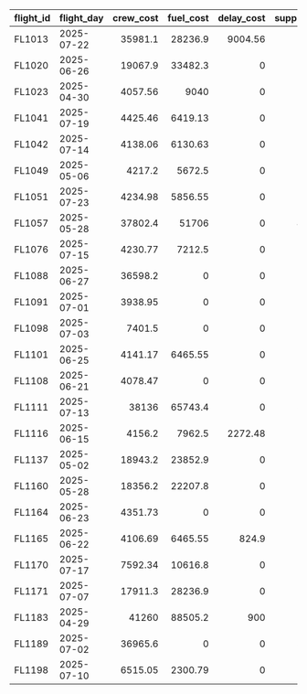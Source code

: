 | flight_id   | flight_day   |   crew_cost |   fuel_cost |   delay_cost |   supplier_cost |   total_operational_cost |
|:------------|:-------------|------------:|------------:|-------------:|----------------:|-------------------------:|
| FL1013      | 2025-07-22   |    35981.1  |    28236.9  |      9004.56 |         75937.3 |                 149160   |
| FL1020      | 2025-06-26   |    19067.9  |    33482.3  |         0    |         38732.1 |                  91282.4 |
| FL1023      | 2025-04-30   |     4057.56 |     9040    |         0    |         13775.5 |                  26873.1 |
| FL1041      | 2025-07-19   |     4425.46 |     6419.13 |         0    |         12813.6 |                  23658.2 |
| FL1042      | 2025-07-14   |     4138.06 |     6130.63 |         0    |         12186.3 |                  22455   |
| FL1049      | 2025-05-06   |     4217.2  |     5672.5  |         0    |         11619.8 |                  21509.5 |
| FL1051      | 2025-07-23   |     4234.98 |     5856.55 |         0    |         12679.4 |                  22771   |
| FL1057      | 2025-05-28   |    37802.4  |    51706    |         0    |         40538.5 |                 130047   |
| FL1076      | 2025-07-15   |     4230.77 |     7212.5  |         0    |         13660.5 |                  25103.8 |
| FL1088      | 2025-06-27   |    36598.2  |        0    |         0    |         37718.5 |                  74316.6 |
| FL1091      | 2025-07-01   |     3938.95 |        0    |         0    |         12144.8 |                  16083.7 |
| FL1098      | 2025-07-03   |     7401.5  |        0    |         0    |         15811.2 |                  23212.7 |
| FL1101      | 2025-06-25   |     4141.17 |     6465.55 |         0    |         11572.3 |                  22179   |
| FL1108      | 2025-06-21   |     4078.47 |        0    |         0    |         11403.2 |                  15481.7 |
| FL1111      | 2025-07-13   |    38136    |    65743.4  |         0    |         39687.7 |                 143567   |
| FL1116      | 2025-06-15   |     4156.2  |     7962.5  |      2272.48 |         13381.2 |                  27772.4 |
| FL1137      | 2025-05-02   |    18943.2  |    23852.9  |         0    |         41894   |                  84690.1 |
| FL1160      | 2025-05-28   |    18356.2  |    22207.8  |         0    |         32547   |                  73111   |
| FL1164      | 2025-06-23   |     4351.73 |        0    |         0    |         17194.1 |                  21545.9 |
| FL1165      | 2025-06-22   |     4106.69 |     6465.55 |       824.9  |         13299   |                  24696.1 |
| FL1170      | 2025-07-17   |     7592.34 |    10616.8  |         0    |         14923.5 |                  33132.6 |
| FL1171      | 2025-07-07   |    17911.3  |    28236.9  |         0    |         38468.7 |                  84616.9 |
| FL1183      | 2025-04-29   |    41260    |    88505.2  |       900    |         43129   |                 173794   |
| FL1189      | 2025-07-02   |    36965.6  |        0    |         0    |         39505.3 |                  76470.9 |
| FL1198      | 2025-07-10   |     6515.05 |     2300.79 |         0    |         20664.2 |                  29480.1 |